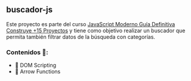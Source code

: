 ﻿## buscador-js

Este proyecto es parte del curso [JavaScript Moderno Guía Definitiva Construye +15 Proyectos](https://www.udemy.com/course/javascript-moderno-guia-definitiva-construye-10-proyectos/) y tiene como objetivo realizar un buscador que permita también filtrar datos de la búsqueda con categorías.

### Contenidos 🔑:

 - 📄 DOM Scripting
 - 🏹 Arrow Functions
 
